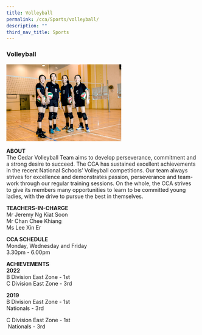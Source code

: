 ```yaml
---
title: Volleyball
permalink: /cca/Sports/volleyball/
description: ""
third_nav_title: Sports
---
```

### Volleyball

<img src="/images/sports7.png" style="width:60%">

**ABOUT**  <br>
The Cedar Volleyball Team aims to develop perseverance, commitment and a strong desire to succeed. The CCA has sustained excellent achievements in the recent National Schools’ Volleyball competitions. Our team always strives for excellence and demonstrates passion, perseverance and team-work through our regular training sessions. On the whole, the CCA strives to give its members many opportunities to learn to be committed young ladies, with the drive to pursue the best in themselves.

**TEACHERS-IN-CHARGE**<br>
Mr Jeremy Ng Kiat Soon<br>
Mr Chan Chee Khiang  <br>
Ms Lee Xin Er

  

**CCA SCHEDULE**<br>
Monday, Wednesday and Friday<br>
3.30pm - 6.00pm

  

**ACHIEVEMENTS**<br>
**2022**<br>
B Division East Zone - 1st<br>
C Division East Zone - 3rd

  

  

**2019**<br>
B Division East Zone - 1st<br>
Nationals - 3rd

C Division East Zone - 1st<br>
 Nationals - 3rd